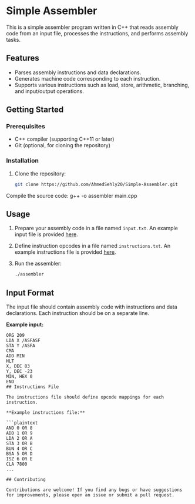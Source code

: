 # Simple Assembler

This is a simple assembler program written in C++ that reads assembly code from an input file, processes the instructions, and performs assembly tasks.

## Features

- Parses assembly instructions and data declarations.
- Generates machine code corresponding to each instruction.
- Supports various instructions such as load, store, arithmetic, branching, and input/output operations.

## Getting Started

### Prerequisites

- C++ compiler (supporting C++11 or later)
- Git (optional, for cloning the repository)

### Installation

1. Clone the repository:

   ```bash
   git clone https://github.com/AhmedSehly20/Simple-Assembler.git
Compile the source code:
g++ -o assembler main.cpp

## Usage

1. Prepare your assembly code in a file named `input.txt`. An example input file is provided [here](example_input.txt).
2. Define instruction opcodes in a file named `instructions.txt`. An example instructions file is provided [here](example_instructions.txt).
3. Run the assembler:

   ```bash
   ./assembler
## Input Format

The input file should contain assembly code with instructions and data declarations. Each instruction should be on a separate line.

**Example input:**

```assembly
ORG 209
LDA X /ASFASF
STA Y /ASFA
CMA
ADD MIN
HLT
X, DEC 83
Y, DEC -23
MIN, HEX 0
END
## Instructions File

The instructions file should define opcode mappings for each instruction.

**Example instructions file:**

```plaintext
AND 0 OR 8
ADD 1 OR 9
LDA 2 OR A
STA 3 OR B
BUN 4 OR C
BSA 5 OR D
ISZ 6 OR E
CLA 7800
...

## Contributing

Contributions are welcome! If you find any bugs or have suggestions for improvements, please open an issue or submit a pull request.
